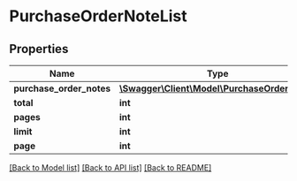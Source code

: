 # PurchaseOrderNoteList

## Properties
Name | Type | Description | Notes
------------ | ------------- | ------------- | -------------
**purchase_order_notes** | [**\Swagger\Client\Model\PurchaseOrderNote[]**](PurchaseOrderNote.md) |  | [optional] 
**total** | **int** |  | [optional] 
**pages** | **int** |  | [optional] 
**limit** | **int** |  | [optional] 
**page** | **int** |  | [optional] 

[[Back to Model list]](../README.md#documentation-for-models) [[Back to API list]](../README.md#documentation-for-api-endpoints) [[Back to README]](../README.md)


